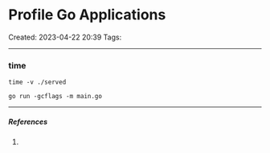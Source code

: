 # Profile Go Applications
Created: 2023-04-22 20:39
Tags: 
____
### time
```
time -v ./served
```

```
go run -gcflags -m main.go
```




_____
##### References
1.

